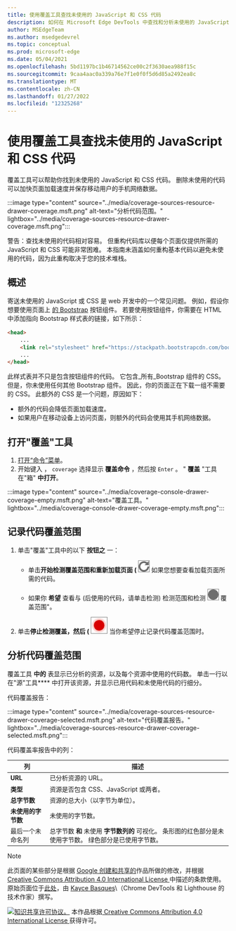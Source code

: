 ```yaml
---
title: 使用覆盖工具查找未使用的 JavaScript 和 CSS 代码
description: 如何在 Microsoft Edge DevTools 中查找和分析未使用的 JavaScript 和 CSS 代码。
author: MSEdgeTeam
ms.author: msedgedevrel
ms.topic: conceptual
ms.prod: microsoft-edge
ms.date: 05/04/2021
ms.openlocfilehash: 5bd1197bc1b46714562ce00c2f3630aea988f15c
ms.sourcegitcommit: 9caa4aac0a339a76e7f1e0f0f5d6d85a2492ea8c
ms.translationtype: MT
ms.contentlocale: zh-CN
ms.lasthandoff: 01/27/2022
ms.locfileid: "12325268"
---
```

<!-- Copyright Kayce Basques

   Licensed under the Apache License, Version 2.0 (the "License");
   you may not use this file except in compliance with the License.
   You may obtain a copy of the License at

       https://www.apache.org/licenses/LICENSE-2.0

   Unless required by applicable law or agreed to in writing, software
   distributed under the License is distributed on an "AS IS" BASIS,
   WITHOUT WARRANTIES OR CONDITIONS OF ANY KIND, either express or implied.
   See the License for the specific language governing permissions and
   limitations under the License.  -->
# <a name="find-unused-javascript-and-css-code-with-the-coverage-tool"></a>使用覆盖工具查找未使用的 JavaScript 和 CSS 代码

覆盖工具可以帮助你找到未使用的 JavaScript 和 CSS 代码。  删除未使用的代码可以加快页面加载速度并保存移动用户的手机网络数据。

:::image type="content" source="../media/coverage-sources-resource-drawer-coverage.msft.png" alt-text="分析代码范围。" lightbox="../media/coverage-sources-resource-drawer-coverage.msft.png":::

警告：查找未使用的代码相对容易。  但重构代码库以便每个页面仅提供所需的 JavaScript 和 CSS 可能非常困难。  本指南未涵盖如何重构基本代码以避免未使用的代码，因为此重构取决于您的技术堆栈。


<!-- ====================================================================== -->
## <a name="overview"></a>概述

寄送未使用的 JavaScript 或 CSS 是 web 开发中的一个常见问题。  例如，假设你想要使用页面上 [的 Bootstrap](https://getbootstrap.com/docs/4.3/components/buttons) 按钮组件。  若要使用按钮组件，你需要在 HTML 中添加指向 Bootstrap 样式表的链接，如下所示：

```html
<head>
    ...
    <link rel="stylesheet" href="https://stackpath.bootstrapcdn.com/bootstrap/4.3.1/css/bootstrap.min.css" integrity="sha384-ggOyR0iXCbMQv3Xipma34MD+dH/1fQ784/j6cY/iJTQUOhcWr7x9JvoRxT2MZw1T" crossorigin="anonymous">
    ...
</head>
```

此样式表并不只是包含按钮组件的代码。  它包含_所有_Bootstrap 组件的 CSS。  但是，你未使用任何其他 Bootstrap 组件。  因此，你的页面正在下载一组不需要的 CSS。  此额外的 CSS 是一个问题，原因如下：

*   额外的代码会降低页面加载速度。  <!-- See [Render-Blocking CSS](/web/fundamentals/performance/critical-rendering-path/render-blocking-css). -->
*   如果用户在移动设备上访问页面，则额外的代码会使用其手机网络数据。


<!-- ====================================================================== -->
## <a name="open-the-coverage-tool"></a>打开"覆盖"工具

1.  [打开“命令”菜单](../command-menu/index.md)。
1.  开始键入 ， `coverage` 选择显示 **覆盖命令** ，然后按 `Enter` 。  " **覆盖** "工具在"箱" **中打开**。

:::image type="content" source="../media/coverage-console-drawer-coverage-empty.msft.png" alt-text="覆盖工具。" lightbox="../media/coverage-console-drawer-coverage-empty.msft.png":::


<!-- ====================================================================== -->
## <a name="record-code-coverage"></a>记录代码覆盖范围

1.  单击"覆盖"工具中的以下 **按钮之** 一：

    *  单击**开始检测覆盖范围和重新加载页面 (** ![ 检测覆盖范围和重新加载页面。) ](../media/reload-icon.msft.png)<!--todo: check UI string--> 如果您想要查看加载页面所需的代码。

    *  如果你 **希望** 查看与 (后使用的代码，请单击检测) 检测范围和检测 ![ ](../media/record-icon.msft.png) 覆盖范围"。

1.  单击**停止检测覆盖，然后 (** ![ 检测范围和显示结果) ](../media/stop-icon.msft.png)<!--todo: check UI string--> 当你希望停止记录代码覆盖范围时。


<!-- ====================================================================== -->
## <a name="analyze-code-coverage"></a>分析代码覆盖范围

覆盖工具 **中的** 表显示已分析的资源，以及每个资源中使用的代码数。  单击一行以在"源"工具**** 中打开该资源，并显示已用代码和未使用代码的行细分。

代码覆盖报告：

:::image type="content" source="../media/coverage-sources-resource-drawer-coverage-selected.msft.png" alt-text="代码覆盖报告。" lightbox="../media/coverage-sources-resource-drawer-coverage-selected.msft.png":::

代码覆盖率报告中的列：

| 列 | 描述 |
| --- | --- |
| **URL** | 已分析资源的 URL。 |
| **类型** | 资源是否包含 CSS、JavaScript 或两者。 |
| **总字节数** | 资源的总大小（以字节为单位）。 |
| **未使用的字节数** | 未使用的字节数。 |
| 最后一个未命名列 | 总字节数 **和** 未使用 **字节数列的** 可视化。  条形图的红色部分是未使用字节数。  绿色部分是已使用字节数。 |


<!-- ====================================================================== -->
> [!NOTE]
> 此页面的某些部分是根据 [Google 创建和共享的](https://developers.google.com/terms/site-policies)作品所做的修改，并根据[ Creative Commons Attribution 4.0 International License ](https://creativecommons.org/licenses/by/4.0)中描述的条款使用。
> 原始页面位于[此处](https://developers.google.com/web/tools/chrome-devtools/coverage/index)，由 [Kayce Basques](https://developers.google.com/web/resources/contributors#kayce-basques)\（Chrome DevTools 和 Lighthouse 的技术作家）撰写。

[![知识共享许可协议。](https://i.creativecommons.org/l/by/4.0/88x31.png)](https://creativecommons.org/licenses/by/4.0)
本作品根据[ Creative Commons Attribution 4.0 International License ](https://creativecommons.org/licenses/by/4.0)获得许可。
